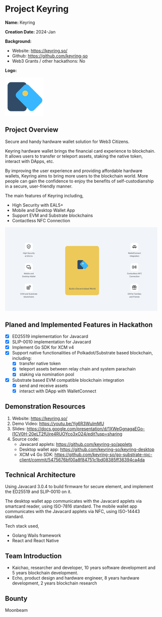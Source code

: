 # Project Keyring

**Name:** Keyring

**Creation Date:** 2024-Jan

**Background:**

- Website: https://keyring.so/
- Github: https://github.com/keyring-so
- Web3 Grants / other hackathons: No

**Logo:**

![Keyring Logo](./doc/keyring_logo.png)

## Project Overview

Secure and handy hardware wallet solution for Web3 Citizens. 

Keyring hardware wallet brings the financial card experience to blockchain. It allows users to transfer or teleport assets, staking the native token, interact with DApps, etc.

By improving the user experience and providing affordable hardware wallets, Keyring aims to bring more users to the blockchain world. More people can gain the confidence to enjoy the benefits of self-custodianship in a secure, user-friendly manner.

The main features of Keyring including,
- High Security with EAL5+
- Mobile and Desktop Wallet App
- Support EVM and Substrate blockchains
- Contactless NFC Connection

![Keyring Features](./doc/keyring_features.png)

## Planed and Implemented Features in Hackathon

- [x] ED25519 implementation for Javacard
- [x] SLIP-0010 implementation for Javacard
- [x] Implement Go SDK for XCM v4 
- [x] Support native functionalities of Polkadot/Substrate based blockchain, including:
  - [x] transfer native token
  - [x] teleport assets between relay chain and system parachain
  - [x] staking via nomination pool
- [x] Substrate based EVM compatible blockchain integration
  - [x] send and receive assets
  - [x] interact with DApp with WalletConnect

## Demonstration Resources

1. Website: https://keyring.so/
2. Demo Video: https://youtu.be/Yg6R3WulmMU
3. Slides: https://docs.google.com/presentation/d/1XWeGgnagaEGo-I1CV0H-20eLT2fUjre4RUOYco3xO24/edit?usp=sharing
4. Source code:
   - Javacard applets: https://github.com/keyring-so/applets
   - Desktop wallet app: https://github.com/keyring-so/keyring-desktop
   - XCM v4 Go SDK: https://github.com/keyring-so/go-substrate-rpc-client/commit/5475676bf00a8f84751c1bd08385ff36394ca4da

## Technical Architecture

Using Javacard 3.0.4 to build firmware for secure element, and implement the ED25519 and SLIP-0010 on it. 

The desktop wallet app communicates with the Javacard applets via smartcard reader, using ISO-7816 standard.
The mobile wallet app communicates with the Javacard applets via NFC, using ISO-14443 standard.

Tech stack used,
- Golang Wails framework
- React and React Native


## Team Introduction

- Kaichao, researcher and developer, 10 years software development and 5 years blockchain development.
- Echo, product design and hardware engineer, 8 years hardware development, 2 years blockchain research

## Bounty

Moonbeam